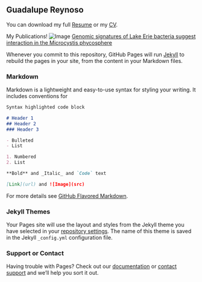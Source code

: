 ## Guadalupe Reynoso

You can download my full [Resume](https://github.com/rnic92/temptest1/resume) or my [CV](https://github.com/rnic92/cv).


My Publications!
![Image](https://github.com/rnic92/temptest1/g123.PNG)
[Genomic signatures of Lake Erie bacteria suggest interaction in the Microcystis phycosphere](https://journals.plos.org/plosone/article?id=10.1371/journal.pone.0257017)

Whenever you commit to this repository, GitHub Pages will run [Jekyll](https://jekyllrb.com/) to rebuild the pages in your site, from the content in your Markdown files.

### Markdown

Markdown is a lightweight and easy-to-use syntax for styling your writing. It includes conventions for

```markdown
Syntax highlighted code block

# Header 1
## Header 2
### Header 3

- Bulleted
- List

1. Numbered
2. List

**Bold** and _Italic_ and `Code` text

[Link](url) and ![Image](src)
```

For more details see [GitHub Flavored Markdown](https://guides.github.com/features/mastering-markdown/).

### Jekyll Themes

Your Pages site will use the layout and styles from the Jekyll theme you have selected in your [repository settings](https://github.com/rnic92/temptest1/settings/pages). The name of this theme is saved in the Jekyll `_config.yml` configuration file.

### Support or Contact

Having trouble with Pages? Check out our [documentation](https://docs.github.com/categories/github-pages-basics/) or [contact support](https://support.github.com/contact) and we’ll help you sort it out.
